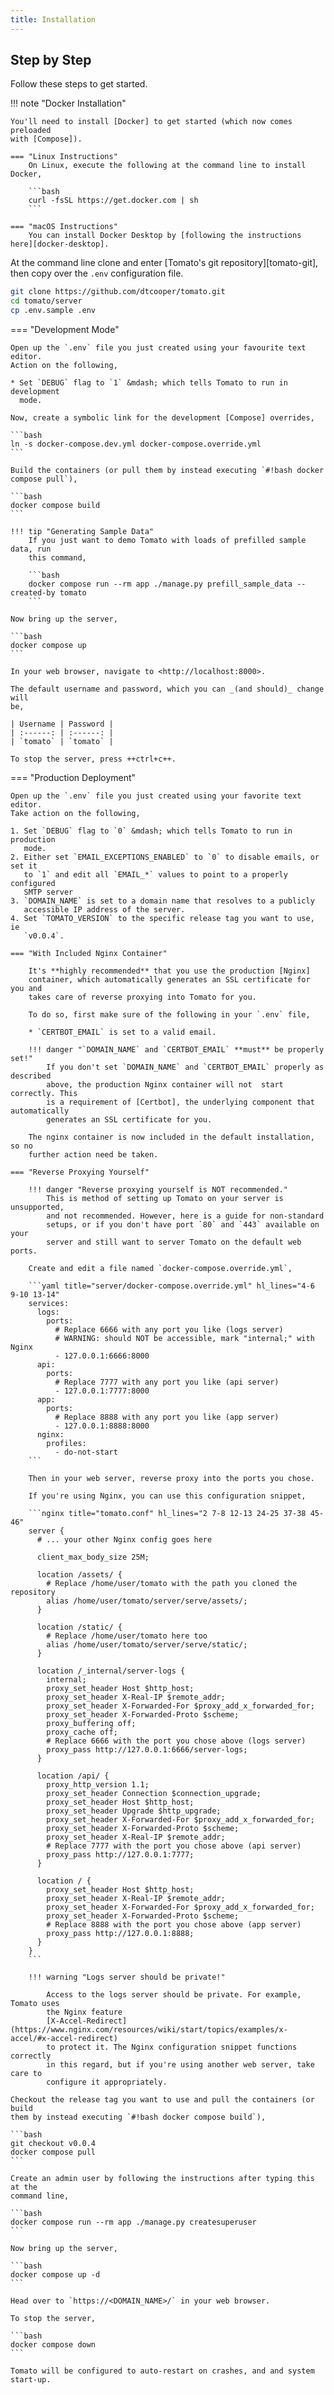 ```yaml
---
title: Installation
---
```


## Step by Step

Follow these steps to get started.

!!! note "Docker Installation"

    You'll need to install [Docker] to get started (which now comes preloaded
    with [Compose]).

    === "Linux Instructions"
        On Linux, execute the following at the command line to install Docker,

        ```bash
        curl -fsSL https://get.docker.com | sh
        ```

    === "macOS Instructions"
        You can install Docker Desktop by [following the instructions here][docker-desktop].


At the command line clone and enter [Tomato's git repository][tomato-git], then
copy over the `.env` configuration file.

```bash
git clone https://github.com/dtcooper/tomato.git
cd tomato/server
cp .env.sample .env
```

=== "Development Mode"

    Open up the `.env` file you just created using your favourite text editor.
    Action on the following,

    * Set `DEBUG` flag to `1` &mdash; which tells Tomato to run in development
      mode.

    Now, create a symbolic link for the development [Compose] overrides,

    ```bash
    ln -s docker-compose.dev.yml docker-compose.override.yml
    ```

    Build the containers (or pull them by instead executing `#!bash docker compose pull`),

    ```bash
    docker compose build
    ```

    !!! tip "Generating Sample Data"
        If you just want to demo Tomato with loads of prefilled sample data, run
        this command,

        ```bash
        docker compose run --rm app ./manage.py prefill_sample_data --created-by tomato
        ```

    Now bring up the server,

    ```bash
    docker compose up
    ```

    In your web browser, navigate to <http://localhost:8000>.

    The default username and password, which you can _(and should)_ change will
    be,

    | Username | Password |
    | :------: | :------: |
    | `tomato` | `tomato` |

    To stop the server, press ++ctrl+c++.


=== "Production Deployment"

    Open up the `.env` file you just created using your favorite text editor.
    Take action on the following,

    1. Set `DEBUG` flag to `0` &mdash; which tells Tomato to run in production
       mode.
    2. Either set `EMAIL_EXCEPTIONS_ENABLED` to `0` to disable emails, or set it
       to `1` and edit all `EMAIL_*` values to point to a properly configured
       SMTP server
    3. `DOMAIN_NAME` is set to a domain name that resolves to a publicly
       accessible IP address of the server.
    4. Set `TOMATO_VERSION` to the specific release tag you want to use, ie
       `v0.0.4`.

    === "With Included Nginx Container"

        It's **highly recommended** that you use the production [Nginx]
        container, which automatically generates an SSL certificate for you and
        takes care of reverse proxying into Tomato for you.

        To do so, first make sure of the following in your `.env` file,

        * `CERTBOT_EMAIL` is set to a valid email.

        !!! danger "`DOMAIN_NAME` and `CERTBOT_EMAIL` **must** be properly set!"
            If you don't set `DOMAIN_NAME` and `CERTBOT_EMAIL` properly as described
            above, the production Nginx container will not  start correctly. This
            is a requirement of [Certbot], the underlying component that automatically
            generates an SSL certificate for you.

        The nginx container is now included in the default installation, so no
        further action need be taken.

    === "Reverse Proxying Yourself"

        !!! danger "Reverse proxying yourself is NOT recommended."
            This is method of setting up Tomato on your server is unsupported,
            and not recommended. However, here is a guide for non-standard
            setups, or if you don't have port `80` and `443` available on your
            server and still want to server Tomato on the default web ports.

        Create and edit a file named `docker-compose.override.yml`,

        ```yaml title="server/docker-compose.override.yml" hl_lines="4-6 9-10 13-14"
        services:
          logs:
            ports:
              # Replace 6666 with any port you like (logs server)
              # WARNING: should NOT be accessible, mark "internal;" with Nginx
              - 127.0.0.1:6666:8000
          api:
            ports:
              # Replace 7777 with any port you like (api server)
              - 127.0.0.1:7777:8000
          app:
            ports:
              # Replace 8888 with any port you like (app server)
              - 127.0.0.1:8888:8000
          nginx:
            profiles:
              - do-not-start
        ```

        Then in your web server, reverse proxy into the ports you chose.

        If you're using Nginx, you can use this configuration snippet,

        ```nginx title="tomato.conf" hl_lines="2 7-8 12-13 24-25 37-38 45-46"
        server {
          # ... your other Nginx config goes here

          client_max_body_size 25M;

          location /assets/ {
            # Replace /home/user/tomato with the path you cloned the repository
            alias /home/user/tomato/server/serve/assets/;
          }

          location /static/ {
            # Replace /home/user/tomato here too
            alias /home/user/tomato/server/serve/static/;
          }

          location /_internal/server-logs {
            internal;
            proxy_set_header Host $http_host;
            proxy_set_header X-Real-IP $remote_addr;
            proxy_set_header X-Forwarded-For $proxy_add_x_forwarded_for;
            proxy_set_header X-Forwarded-Proto $scheme;
            proxy_buffering off;
            proxy_cache off;
            # Replace 6666 with the port you chose above (logs server)
            proxy_pass http://127.0.0.1:6666/server-logs;
          }

          location /api/ {
            proxy_http_version 1.1;
            proxy_set_header Connection $connection_upgrade;
            proxy_set_header Host $http_host;
            proxy_set_header Upgrade $http_upgrade;
            proxy_set_header X-Forwarded-For $proxy_add_x_forwarded_for;
            proxy_set_header X-Forwarded-Proto $scheme;
            proxy_set_header X-Real-IP $remote_addr;
            # Replace 7777 with the port you chose above (api server)
            proxy_pass http://127.0.0.1:7777;
          }

          location / {
            proxy_set_header Host $http_host;
            proxy_set_header X-Real-IP $remote_addr;
            proxy_set_header X-Forwarded-For $proxy_add_x_forwarded_for;
            proxy_set_header X-Forwarded-Proto $scheme;
            # Replace 8888 with the port you chose above (app server)
            proxy_pass http://127.0.0.1:8888;
          }
        }
        ```

        !!! warning "Logs server should be private!"

            Access to the logs server should be private. For example, Tomato uses
            the Nginx feature
            [X-Accel-Redirect](https://www.nginx.com/resources/wiki/start/topics/examples/x-accel/#x-accel-redirect)
            to protect it. The Nginx configuration snippet functions correctly
            in this regard, but if you're using another web server, take care to
            configure it appropriately.

    Checkout the release tag you want to use and pull the containers (or build
    them by instead executing `#!bash docker compose build`),

    ```bash
    git checkout v0.0.4
    docker compose pull
    ```

    Create an admin user by following the instructions after typing this at the
    command line,

    ```bash
    docker compose run --rm app ./manage.py createsuperuser
    ```

    Now bring up the server,

    ```bash
    docker compose up -d
    ```

    Head over to `https://<DOMAIN_NAME>/` in your web browser.

    To stop the server,

    ```bash
    docker compose down
    ```

    Tomato will be configured to auto-restart on crashes, and and system
    start-up.
